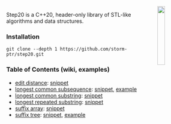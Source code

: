<img align="right" src="https://user-images.githubusercontent.com/3381451/40880432-5b9e7086-66b9-11e8-9718-4b1ea4eae317.png" width="20%">

Step20 is a C++20, header-only library of STL-like algorithms and data structures.

### Installation

    git clone --depth 1 https://github.com/storm-ptr/step20.git

### Table of Contents (wiki, examples)

* [edit distance](https://en.wikipedia.org/wiki/Levenshtein_distance):
  [snippet](https://github.com/storm-ptr/step20/blob/master/test/main.cpp#L134-L141)
* [longest common subsequence</summary>](https://en.wikipedia.org/wiki/Longest_common_subsequence_problem):
  [snippet](https://github.com/storm-ptr/step20/blob/master/test/main.cpp#L299-L303),
  [example](https://github.com/storm-ptr/step20/blob/master/example/diff/diff.hpp#L48-L67)
* [longest common substring](https://en.wikipedia.org/wiki/Longest_common_substring_problem):
  [snippet](https://github.com/storm-ptr/step20/blob/master/test/main.cpp#L320-L324)
* [longest repeated substring](https://en.wikipedia.org/wiki/Longest_repeated_substring_problem):
  [snippet](https://github.com/storm-ptr/step20/blob/master/test/main.cpp#L366-L368)
* [suffix array](https://en.wikipedia.org/wiki/Suffix_array):
  [snippet](https://github.com/storm-ptr/step20/blob/master/test/main.cpp#L399-L400)
* [suffix tree](https://en.wikipedia.org/wiki/Suffix_tree):
  [snippet](https://github.com/storm-ptr/step20/blob/master/test/main.cpp#L473-L474),
  [example](https://github.com/storm-ptr/step20/blob/master/example/suffix_tree_viz/suffix_tree_viz.hpp#L15-L43)
